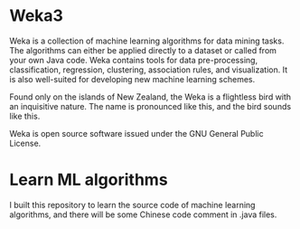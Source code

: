 # Weka3
Weka is a collection of machine learning algorithms for data mining tasks. The algorithms can either be applied directly to a dataset or called from your own Java code. Weka contains tools for data pre-processing, classification, regression, clustering, association rules, and visualization. It is also well-suited for developing new machine learning schemes.

Found only on the islands of New Zealand, the Weka is a flightless bird with an inquisitive nature. The name is pronounced like this, and the bird sounds like this.

Weka is open source software issued under the GNU General Public License.

# Learn ML algorithms
I built this repository to learn the source code of machine learning algorithms, and there will be some Chinese code comment in .java files.
